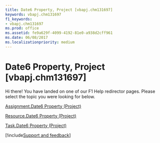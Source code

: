 ```yaml
---
title: Date6 Property, Project [vbapj.chm131697]
keywords: vbapj.chm131697
f1_keywords:
- vbapj.chm131697
ms.prod: office
ms.assetid: fe9a629f-4099-4192-81e0-a938d2cff961
ms.date: 06/08/2017
ms.localizationpriority: medium
---
```



# Date6 Property, Project [vbapj.chm131697]

Hi there! You have landed on one of our F1 Help redirector pages. Please select the topic you were looking for below.

[Assignment.Date6 Property (Project)](https://msdn.microsoft.com/library/0651e923-132a-933e-9191-5dd8e4c9c222%28Office.15%29.aspx)

[Resource.Date6 Property (Project)](https://msdn.microsoft.com/library/f60cc98e-3fce-061c-ed01-a94d8a2f33b0%28Office.15%29.aspx)

[Task.Date6 Property (Project)](https://msdn.microsoft.com/library/cfded1d4-f664-fc16-6fba-a29d7263064f%28Office.15%29.aspx)

[!include[Support and feedback](~/includes/feedback-boilerplate.md)]